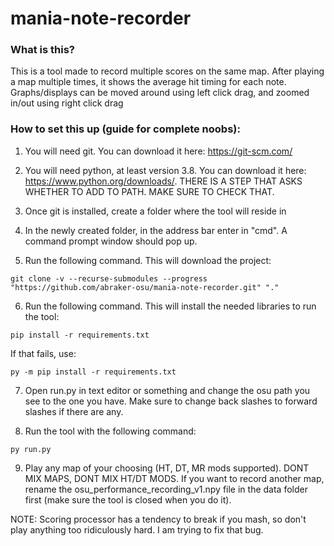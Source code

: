 # mania-note-recorder

### What is this?

This is a tool made to record multiple scores on the same map. After playing a map multiple times, it shows the average hit timing for each note. Graphs/displays can be moved around using left click drag, and zoomed in/out using right click drag

### How to set this up (guide for complete noobs):

1. You will need git. You can download it here: https://git-scm.com/

2. You will need python, at least version 3.8. You can download it here: https://www.python.org/downloads/. THERE IS A STEP THAT ASKS WHETHER TO ADD TO PATH. MAKE SURE TO CHECK THAT.

3. Once git is installed, create a folder where the tool will reside in

4. In the newly created folder, in the address bar enter in "cmd". A command prompt window should pop up.

5. Run the following command. This will download the project:
```
git clone -v --recurse-submodules --progress "https://github.com/abraker-osu/mania-note-recorder.git" "."
```

6. Run the following command. This will install the needed libraries to run the tool:
```
pip install -r requirements.txt
```
If that fails, use:
```
py -m pip install -r requirements.txt
```

7. Open run.py in text editor or something and change the osu path you see to the one you have. Make sure to change back slashes to forward slashes if there are any.

8. Run the tool with the following command:
```
py run.py
```

9. Play any map of your choosing (HT, DT, MR mods supported). DONT MIX MAPS, DONT MIX HT/DT MODS. If you want to record another map, rename the osu_performance_recording_v1.npy file in the data folder first (make sure the tool is closed when you do it). 

NOTE: Scoring processor has a tendency to break if you mash, so don't play anything too ridiculously hard. I am trying to fix that bug.
